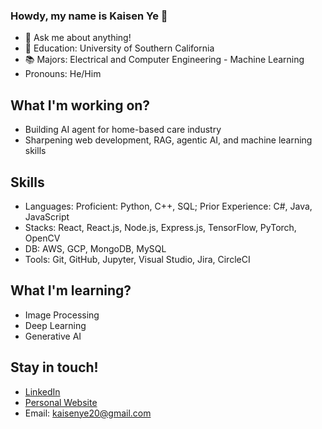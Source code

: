 ### Howdy, my name is Kaisen Ye 👋


- 💬 Ask me about anything! 
- 🏫 Education: University of Southern California
- 📚 Majors: Electrical and Computer Engineering - Machine Learning
- Pronouns: He/Him

## What I'm working on?
- Building AI agent for home-based care industry
- Sharpening web development, RAG, agentic AI, and machine learning skills

## Skills
- Languages: Proficient: Python, C++, SQL; Prior Experience: C#, Java, JavaScript
- Stacks: React, React.js, Node.js, Express.js, TensorFlow, PyTorch, OpenCV
- DB: AWS, GCP, MongoDB, MySQL
- Tools: Git, GitHub, Jupyter, Visual Studio, Jira, CircleCI

## What I'm learning?
- Image Processing
- Deep Learning
- Generative AI

## Stay in touch!
- [LinkedIn](https://www.linkedin.com/in/kaisenye/)
- [Personal Website](https://kaisenye.github.io/)
- Email: kaisenye20@gmail.com




